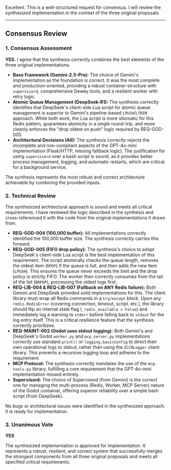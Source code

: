 Excellent. This is a well-structured request for consensus. I will review the synthesized implementation in the context of the three original proposals.

---

## **Consensus Review**

### 1. Consensus Assessment

**YES.** I agree that the synthesis correctly combines the best elements of the three original implementations.

-   **Base Framework (Gemini-2.5-Pro):** The choice of Gemini's implementation as the foundation is correct. It was the most complete and production-oriented, providing a robust container structure with `supervisord`, comprehensive Dewey tools, and a resilient worker with retry logic.
-   **Atomic Queue Management (DeepSeek-R1):** The synthesis correctly identifies that DeepSeek's client-side Lua script for atomic queue management is superior to Gemini's pipeline-based `LPUSH`/`LTRIM` approach. While both work, the Lua script is more idiomatic for this Redis pattern, guarantees atomicity in a single round-trip, and more cleanly enforces the "drop oldest on push" logic required by REQ-GOD-005.
-   **Architectural Decisions (All):** The synthesis correctly rejects the incomplete and non-compliant aspects of the GPT-4o-mini implementation (Flask/HTTP, missing fallback logic). The justification for using `supervisord` over a bash script is sound, as it provides better process management, logging, and automatic restarts, which are critical for a background service.

The synthesis represents the most robust and correct architecture achievable by combining the provided inputs.

### 2. Technical Review

The synthesized architectural approach is sound and meets all critical requirements. I have reviewed the logic described in the synthesis and cross-referenced it with the code from the original implementations it draws from.

-   **REQ-GOD-004 (100,000 buffer):** All implementations correctly identified the 100,000 buffer size. The synthesis correctly carries this forward.
-   **REQ-GOD-005 (FIFO drop policy):** The synthesis's choice to adopt DeepSeek's client-side Lua script is the best implementation of this requirement. The script atomically checks the queue length, removes the oldest item (`RPOP`) if the queue is full, and then adds the new item (`LPUSH`). This ensures the queue never exceeds the limit and the drop policy is strictly FIFO. The worker then correctly consumes from the tail of the list (`BRPOP`), processing the oldest logs first.
-   **REQ-LIB-004 & REQ-LIB-007 (Fallback on ANY Redis failure):** Both Gemini and DeepSeek provided solid implementations for this. The client library must wrap all Redis commands in a `try/except` block. Upon any `redis.RedisError` (covering connection, timeout, script, etc.), the library should flip an internal state flag (`_redis_available = False`) and immediately log a warning to `stderr` before falling back to `stdout` for the log entry itself. This is a critical resilience feature that the synthesis correctly prioritizes.
-   **REQ-MAINT-002 (Godot uses stdout logging):** Both Gemini's and DeepSeek's Godot `worker.py` and `mcp_server.py` implementations correctly use standard `print()` or `logging.basicConfig` to direct their own operational logs to stdout, rather than using the `ICCMLogger` client library. This prevents a recursive logging loop and adheres to the requirement.
-   **MCP Protocol:** The synthesis correctly mandates the use of the `mcp-tools-py` library, fulfilling a core requirement that the GPT-4o-mini implementation missed entirely.
-   **Supervisord:** The choice of Supervisord (from Gemini) is the correct one for managing the multi-process (Redis, Worker, MCP Server) nature of the Godot container, offering superior reliability over a simple bash script (from DeepSeek).

No bugs or architectural issues were identified in the synthesized approach. It is ready for implementation.

### 3. Unanimous Vote

**YES**

The synthesized implementation is approved for implementation. It represents a robust, resilient, and correct system that successfully merges the strongest components from all three original proposals and meets all specified critical requirements.
